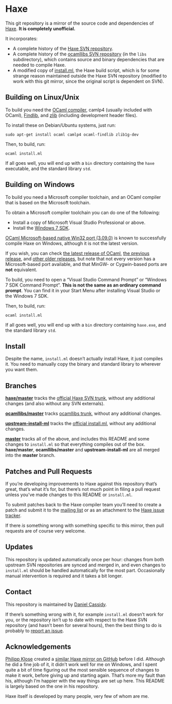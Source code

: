 Haxe
====

This git repository is a mirror of the source code and dependencies of
[Haxe](http://www.haxe.org/). **It is completely unofficial.**

It incorporates:

* A complete history of the [Haxe SVN repository][1].
* A complete history of the [ocamllibs SVN repository][2] (in the `libs`
  subdirectory), which contains source and binary dependencies that are needed
  to compile Haxe.
* A modified copy of [install.ml][3], the Haxe build script, which is for some
  strange reason maintained outside the Haxe SVN repository (modified to work
  with this git mirror, since the original script is dependent on SVN).


Building on Linux/Unix
----------------------

To build you need the [OCaml compiler][4], camlp4 (usually included with
OCaml), [Findlib][5], and [zlib][6] (including development header files).

To install these on Debian/Ubuntu systems, just run:

```
sudo apt-get install ocaml camlp4 ocaml-findlib zlib1g-dev
```

Then, to build, run:

```
ocaml install.ml
```

If all goes well, you will end up with a `bin` directory containing the
`haxe` executable, and the standard library `std`.


Building on Windows
-------------------

To build you need a Microsoft compiler toolchain, and an OCaml compiler that
is based on the Microsoft toolchain.

To obtain a Microsoft compiler toolchain you can do one of the following:

* Install a copy of Microsoft Visual Studio Professional or above.
* Install the [Windows 7 SDK][7].

[OCaml Microsoft-based native Win32 port (3.09.0)][8] is known to successfully
compile Haxe on Windows, although it is not the latest version.

If you wish, you can check [the latest release of OCaml][9],
[the previous release][10], and [other older releases][11], but note that not
every version has a Microsoft-based port available, and that MinGW- or
Cygwin-based ports are **not** equivalent.

To build, you need to open a “Visual Studio Command Prompt” or “Windows 7 SDK
Command Prompt”. **This is not the same as an ordinary command prompt**. You
can find it in your Start Menu after installing Visual Studio or the Windows
7 SDK.

Then, to build, run:

```
ocaml install.ml
```

If all goes well, you will end up with a `bin` directory containing
`haxe.exe`, and the standard library `std`.


Install
-------

Despite the name, `install.ml` doesn’t actually install Haxe, it just compiles
it. You need to manually copy the binary and standard library to wherever
you want them.


Branches
--------

**[haxe/master][18]** tracks the [official Haxe SVN trunk][19], without any
additional changes (and also without any SVN externals).

**[ocamllibs/master][20]** tracks [ocamllibs trunk][21], without any
additional changes.

**[upstream-install-ml][22]** tracks the [official install.ml][3],
without any additional changes.

**[master][23]** tracks all of the above, and includes this README and some
changes to `install.ml` so that everything compiles out of the box.
**haxe/master**, **ocamllibs/master** and **upstream-install-ml** are all
merged into the **master** branch.


Patches and Pull Requests
-------------------------

If you’re developing improvements to Haxe against this repository that’s
great, that’s what it’s for, but there’s not much point in filing a pull
request unless you’ve made changes to this README or `install.ml`.

To submit patches back to the Haxe compiler team you’ll need to create a patch
and submit it to the [mailing list][12] or as an attachment to the [Haxe
issue tracker][13].

If there *is* something wrong with something specific to this mirror, then
pull requests are of course very welcome.


Updates
-------

This repository is updated automatically once per hour: changes from both
upstream SVN repositories are synced and merged in, and even changes to
`install.ml` should be handled automatically for the most part. Occasionally
manual intervention is required and it takes a bit longer.


Contact
-------

This repository is maintained by [Daniel Cassidy][14].

If there’s something wrong with it, for example `install.ml` doesn’t work for
you, or the repository isn’t up to date with respect to the Haxe SVN
repository (and hasn’t been for several hours), then the best thing to do
is probably to [report an issue][15].


Acknowledgements
----------------

[Philipp Klose][16] created a [similar Haxe mirror on GitHub][17] before I
did. Although he did a fine job of it, it didn’t work well for me on Windows,
and I spent quite a bit of time figuring out the most sensible sequence of
changes to make it work, before giving up and starting again. That’s more my
fault than his, although I’m happier with the way things are set up here.
This README is largely based on the one in his repository.

Haxe itself is developed by many people, very few of whom are me.


  [1]: http://code.google.com/p/haxe/ "Haxe SVN repository"
  [2]: http://code.google.com/p/ocamllibs/ "ocamllibs SVN repository"
  [3]: http://www.haxe.org/file/install.ml "Official Haxe build script"
  [4]: http://caml.inria.fr/ "The Caml language"
  [5]: http://projects.camlcity.org/projects/findlib.html/ "Findlib"
  [6]: http://zlib.net/ "zlib"
  [7]: http://www.microsoft.com/en-us/download/details.aspx?id=3138 "Windows 7 SDK"
  [8]: http://caml.inria.fr/pub/distrib/ocaml-3.09/ocaml-3.09.0-win-msvc.exe "OCaml Microsoft-based native Win32 port (3.09.0)"
  [9]: http://caml.inria.fr/ocaml/release.en.html "Latest OCaml release"
  [10]: http://caml.inria.fr/ocaml/release-prev.en.html "Previous OCaml release"
  [11]: http://caml.inria.fr/pub/distrib/ "All OCaml releases"
  [12]: https://groups.google.com/forum/#!forum/haxelang "Haxe mailing list"
  [13]: http://code.google.com/p/haxe/issues/list "Haxe issue tracker"
  [14]: mailto:mail@danielcassidy.me.uk "Daniel Cassidy"
  [15]: https://github.com/haxe-mirrors/haxe/issues "Issues"
  [16]: https://github.com/TheHippo "TheHippo (Philipp Klose) on GitHub"
  [17]: https://github.com/TheHippo/haxe "TheHippo/haxe on GitHub"
  [18]: https://github.com/haxe-mirrors/haxe/tree/haxe/master "haxe/master branch"
  [19]: http://code.google.com/p/haxe/source/browse/trunk/ "Browse Haxe SVN trunk"
  [20]: https://github.com/haxe-mirrors/haxe/tree/ocamllibs/master "ocamllibs/master branch"
  [21]: http://code.google.com/p/ocamllibs/source/browse/trunk/ "Browse ocamllibs SVN trunk"
  [22]: https://github.com/haxe-mirrors/haxe/tree/upstream-install-ml "upstream-install-ml branch"
  [23]: https://github.com/haxe-mirrors/haxe/tree/master "master branch"
